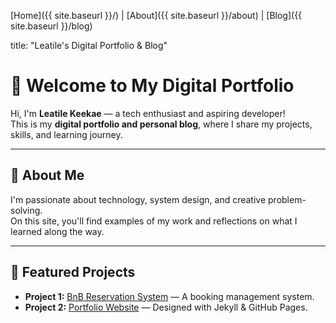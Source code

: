 [Home]({{ site.baseurl }}/) | [About]({{ site.baseurl }}/about) | [Blog]({{ site.baseurl }}/blog)

title: "Leatile's Digital Portfolio & Blog" 

# 👋 Welcome to My Digital Portfolio

Hi, I'm **Leatile Keekae** — a tech enthusiast and aspiring developer!  
This is my **digital portfolio and personal blog**, where I share my projects, skills, and learning journey.

---

## 🧠 About Me
I'm passionate about technology, system design, and creative problem-solving.  
On this site, you'll find examples of my work and reflections on what I learned along the way.

---

## 💼 Featured Projects
- **Project 1:** [BnB Reservation System](#) — A booking management system.  
- **Project 2:** [Portfolio Website](#) — Designed with Jekyll & GitHub Pages.  





